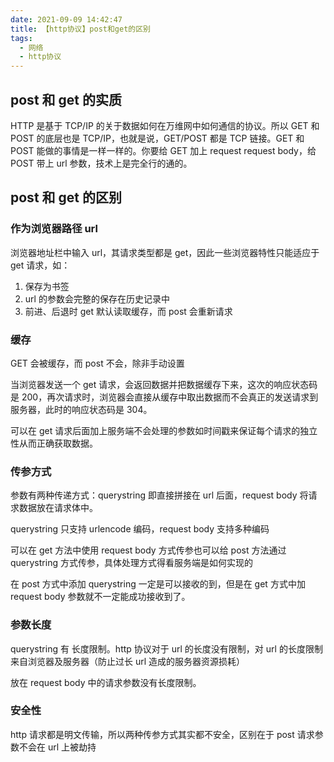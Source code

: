 ```yaml
---
date: 2021-09-09 14:42:47
title: 【http协议】post和get的区别
tags:
  - 网络
  - http协议
---
```


## post 和 get 的实质

HTTP 是基于 TCP/IP 的关于数据如何在万维网中如何通信的协议。所以 GET 和 POST 的底层也是 TCP/IP，也就是说，GET/POST 都是 TCP 链接。GET 和 POST 能做的事情是一样一样的。你要给 GET 加上 request request body，给 POST 带上 url 参数，技术上是完全行的通的。

## post 和 get 的区别

### 作为浏览器路径 url

浏览器地址栏中输入 url，其请求类型都是 get，因此一些浏览器特性只能适应于 get 请求，如：

1. 保存为书签
2. url 的参数会完整的保存在历史记录中
3. 前进、后退时 get 默认读取缓存，而 post 会重新请求

### 缓存

GET 会被缓存，而 post 不会，除非手动设置

当浏览器发送一个 get 请求，会返回数据并把数据缓存下来，这次的响应状态码是 200，再次请求时，浏览器会直接从缓存中取出数据而不会真正的发送请求到服务器，此时的响应状态码是 304。

可以在 get 请求后面加上服务端不会处理的参数如时间戳来保证每个请求的独立性从而正确获取数据。

### 传参方式

参数有两种传递方式：querystring 即直接拼接在 url 后面，request body 将请求数据放在请求体中。

querystring 只支持 urlencode 编码，request body 支持多种编码

可以在 get 方法中使用 request body 方式传参也可以给 post 方法通过 querystring 方式传参，具体处理方式得看服务端是如何实现的

在 post 方式中添加 querystring 一定是可以接收的到，但是在 get 方式中加 request body 参数就不一定能成功接收到了。

### 参数长度

querystring 有 长度限制。http 协议对于 url 的长度没有限制，对 url 的长度限制来自浏览器及服务器（防止过长 url 造成的服务器资源损耗）

放在 request body 中的请求参数没有长度限制。

### 安全性

http 请求都是明文传输，所以两种传参方式其实都不安全，区别在于 post 请求参数不会在 url 上被劫持
